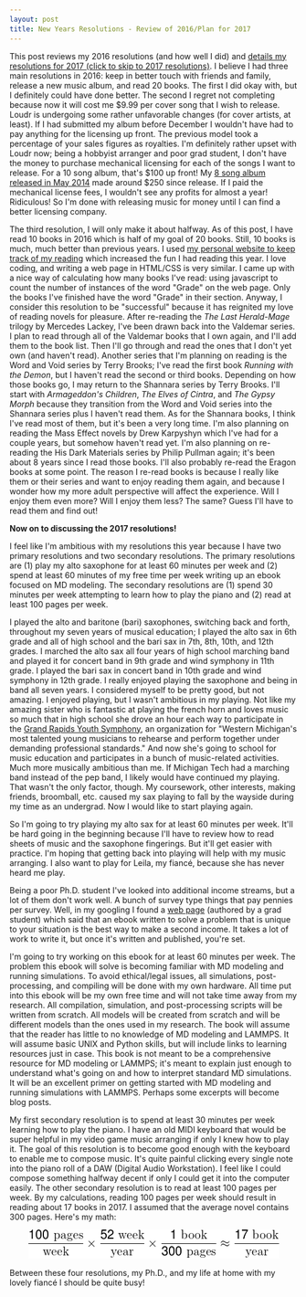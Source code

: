 ```yaml
---
layout: post
title: New Years Resolutions - Review of 2016/Plan for 2017
---
```


This post reviews my 2016 resolutions (and how well I did) and <a href="#2017">details my resolutions for 2017 (click to skip to 2017 resolutions)</a>. I believe I had three main resolutions in 2016: keep in better touch with friends and family, release a new music album, and read 20 books. The first I did okay with, but I definitely could have done better. The second I regret not completing because now it will cost me $9.99 per cover song that I wish to release. Loudr is undergoing some rather unfavorable changes (for cover artists, at least). If I had submitted my album before December I wouldn't have had to pay anything for the licensing up front. The previous model took a percentage of your sales figures as royalties. I'm definitely rather upset with Loudr now; being a hobbyist arranger and poor grad student, I don't have the money to purchase mechanical licensing for each of the songs I want to release. For a 10 song album, that's $100 up front! My [8 song album released in May 2014](https://play.spotify.com/album/6GbX9I4VbLUTvQJAiRSkGy) made around $250 since release. If I paid the mechanical license fees, I wouldn't see any profits for almost a year! Ridiculous! So I'm done with releasing music for money until I can find a better licensing company.

The third resolution, I will only make it about halfway. As of this post, I have read 10 books in 2016 which is half of my goal of 20 books. Still, 10 books is much, much better than previous years. I used [my personal website to keep track of my reading](http://www.pisanifamily.info/will/Book_List.html) which increased the fun I had reading this year. I love coding, and writing a web page in HTML/CSS is very similar. I came up with a nice way of calculating how many books I've read: using javascript to count the number of instances of the word "Grade" on the web page. Only the books I've finished have the word "Grade" in their section. Anyway, I consider this resolution to be "successful" because it has reignited my love of reading novels for pleasure. After re-reading the <i>The Last Herald-Mage</i> trilogy by Mercedes Lackey, I've been drawn back into the Valdemar series. I plan to read through all of the Valdemar books that I own again, and I'll add them to the book list. Then I'll go through and read the ones that I don't yet own (and haven't read). Another series that I'm planning on reading is the Word and Void series by Terry Brooks; I've read the first book <i>Running with the Demon</i>, but I haven't read the second or third books. Depending on how those books go, I may return to the Shannara series by Terry Brooks. I'll start with <i>Armageddon's Children</i>, <i>The Elves of Cintra</i>, and <i>The Gypsy Morph</i> because they transition from the Word and Void series into the Shannara series plus I haven't read them. As for the Shannara books, I think I've read most of them, but it's been a very long time. I'm also planning on reading the Mass Effect novels by Drew Karpyshyn which I've had for a couple years, but somehow haven't read yet. I'm also planning on re-reading the His Dark Materials series by Philip Pullman again; it's been about 8 years since I read those books. I'll also probably re-read the Eragon books at some point. The reason I re-read books is because I really like them or their series and want to enjoy reading them again, and because I wonder how my more adult perspective will affect the experience. Will I enjoy them even more? Will I enjoy them less? The same? Guess I'll have to read them and find out!

<b id="2017">Now on to discussing the 2017 resolutions!</b> 

I feel like I'm ambitious with my resolutions this year because I have two primary resolutions and two secondary resolutions. The primary resolutions are (1) play my alto saxophone for at least 60 minutes per week and (2) spend at least 60 minutes of my free time per week writing up an ebook focused on MD modeling. The secondary resolutions are (1) spend 30 minutes per week attempting to learn how to play the piano and (2) read at least 100 pages per week.

I played the alto and baritone (bari) saxophones, switching back and forth, throughout my seven years of musical education; I played the alto sax in 6th grade and all of high school and the bari sax in 7th, 8th, 10th, and 12th grades. I marched the alto sax all four years of high school marching band and played it for concert band in 9th grade and wind symphony in 11th grade. I played the bari sax in concert band in 10th grade and wind symphony in 12th grade. I really enjoyed playing the saxophone and being in band all seven years. I considered myself to be pretty good, but not amazing. I enjoyed playing, but I wasn't ambitious in my playing. Not like my amazing sister who is fantastic at playing the french horn and loves music so much that in high school she drove an hour each way to participate in the [Grand Rapids Youth Symphony](http://grys.org/), an organization for "Western Michigan's most talented young musicians to rehearse and perform together under demanding professional standards." And now she's going to school for music education and participates in a bunch of music-related activities. Much more musically ambitious than me. If Michigan Tech had a marching band instead of the pep band, I likely would have continued my playing. That wasn't the only factor, though. My coursework, other interests, making friends, broomball, etc. caused my sax playing to fall by the wayside during my time as an undergrad. Now I would like to start playing again. 

So I'm going to try playing my alto sax for at least 60 minutes per week. It'll be hard going in the beginning because I'll have to review how to read sheets of music and the saxophone fingerings. But it'll get easier with practice. I'm hoping that getting back into playing will help with my music arranging. I also want to play for Leila, my fianc&eacute;, because she has never heard me play. 

Being a poor Ph.D. student I've looked into additional income streams, but a lot of them don't work well. A bunch of survey type things that pay pennies per survey. Well, in my googling I found a [web page](http://thegradstudentway.com/blog/?p=86) (authored by a grad student) which said that an ebook written to solve a problem that is unique to your situation is the best way to make a second income. It takes a lot of work to write it, but once it's written and published, you're set. 

I'm going to try working on this ebook for at least 60 minutes per week. The problem this ebook will solve is becoming familiar with MD modeling and running simulations. To avoid ethical/legal issues, all simulations, post-processing, and compiling will be done with my own hardware. All time put into this ebook will be my own free time and will not take time away from my research. All compilation, simulation, and post-processing scripts will be written from scratch. All models will be created from scratch and will be different models than the ones used in my research. The book will assume that the reader has little to no knowledge of MD modeling and LAMMPS. It will assume basic UNIX and Python skills, but will include links to learning resources just in case. This book is not meant to be a comprehensive resource for MD modeling or LAMMPS; it's meant to explain just enough to understand what's going on and how to interpret standard MD simulations. It will be an excellent primer on getting started with MD modeling and running simulations with LAMMPS. Perhaps some excerpts will become blog posts.

My first secondary resolution is to spend at least 30 minutes per week learning how to play the piano. I have an old MIDI keyboard that would be super helpful in my video game music arranging if only I knew how to play it. The goal of this resolution is to become good enough with the keyboard to enable me to compose music. It's quite painful clicking every single note into the piano roll of a DAW (Digital Audio Workstation). I feel like I could compose something halfway decent if only I could get it into the computer easily. The other secondary resolution is to read at least 100 pages per week. By my calculations, reading 100 pages per week should result in reading about 17 books in 2017. I assumed that the average novel contains 300 pages. Here's my math:

<center><img src="/images/book_equation_12-28-2016.png" alt="How I calculated the number of books"></center>

Between these four resolutions, my Ph.D., and my life at home with my lovely fianc&eacute; I should be quite busy!


